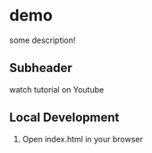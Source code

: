 # demo

some description!
## Subheader  

watch tutorial on Youtube


## Local Development
1. Open index.html in your  browser